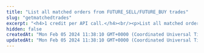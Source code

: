 ```yaml
---
title: "List all matched orders from FUTURE_SELL/FUTURE_BUY trades"
slug: "getmatchedtrades"
excerpt: "<h4>1 credit per API call.</h4><br/><p>List all matched orders from the FUTURE_BUY OR FUTURE_SELL orders.</p>"
hidden: false
createdAt: "Mon Feb 05 2024 11:38:10 GMT+0000 (Coordinated Universal Time)"
updatedAt: "Mon Feb 05 2024 11:38:10 GMT+0000 (Coordinated Universal Time)"
---
```

